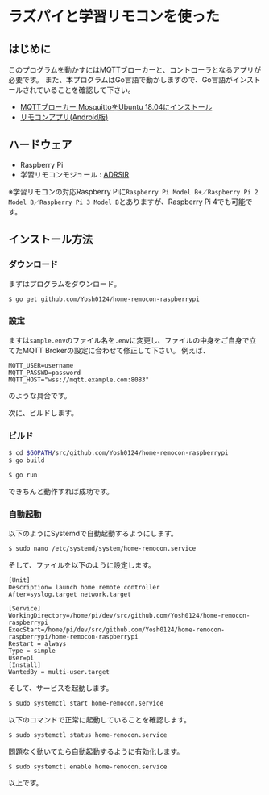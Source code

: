 # ラズパイと学習リモコンを使った

## はじめに

このプログラムを動かすにはMQTTブローカーと、コントローラとなるアプリが必要です。
また、本プログラムはGo言語で動かしますので、Go言語がインストールされていることを確認して下さい。

- [MQTTブローカー MosquittoをUbuntu 18.04にインストール](https://qiita.com/Yosh0124/items/b94f114afe3d39fb285b)
- [リモコンアプリ(Android版)](https://github.com/Yosh0124/home-remocon-android)

## ハードウェア

- Raspberry Pi
- 学習リモコンモジュール : [ADRSIR](https://bit-trade-one.co.jp/product/module/adrsir/)

※学習リモコンの対応Raspberry Piに`Raspberry Pi Model B+／Raspberry Pi 2 Model B／Raspberry Pi 3 Model B`とありますが、Raspberry Pi 4でも可能です。

## インストール方法

### ダウンロード

まずはプログラムをダウンロード。

```bash
$ go get github.com/Yosh0124/home-remocon-raspberrypi
```

### 設定

ますは`sample.env`のファイル名を`.env`に変更し、ファイルの中身をご自身で立てたMQTT Brokerの設定に合わせて修正して下さい。
例えば、

```env
MQTT_USER=username
MQTT_PASSWD=password
MQTT_HOST="wss://mqtt.example.com:8083"
```

のような具合です。

次に、ビルドします。

### ビルド

```bash
$ cd $GOPATH/src/github.com/Yosh0124/home-remocon-raspberrypi
$ go build
```

```bash
$ go run
```

できちんと動作すれば成功です。

### 自動起動

以下のようにSystemdで自動起動するようにします。

```bash
$ sudo nano /etc/systemd/system/home-remocon.service
```

そして、ファイルを以下のように設定します。

```service
[Unit]
Description= launch home remote controller
After=syslog.target network.target

[Service]
WorkingDirectory=/home/pi/dev/src/github.com/Yosh0124/home-remocon-raspberrypi
ExecStart=/home/pi/dev/src/github.com/Yosh0124/home-remocon-raspberrypi/home-remocon-raspberrypi
Restart = always
Type = simple
User=pi
[Install]
WantedBy = multi-user.target
```

そして、サービスを起動します。

```bash
$ sudo systemctl start home-remocon.service
```

以下のコマンドで正常に起動していることを確認します。


```bash
$ sudo systemctl status home-remocon.service
```

問題なく動いてたら自動起動するように有効化します。

```bash
$ sudo systemctl enable home-remocon.service
```

以上です。